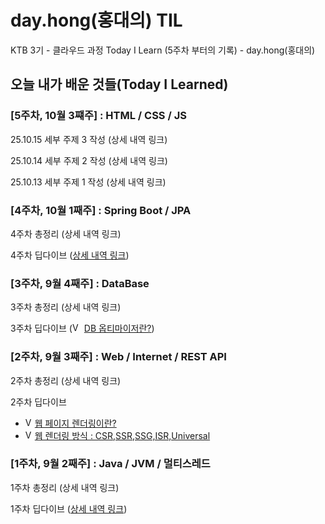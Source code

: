 # day.hong(홍대의) TIL
KTB 3기 - 클라우드 과정 Today I Learn (5주차 부터의 기록) - day.hong(홍대의)

## 오늘 내가 배운 것들(Today I Learned)

### [5주차, 10월 3쨰주] : HTML / CSS / JS

25.10.15 세부 주제 3 작성 (상세 내역 링크)

25.10.14 세부 주제 2 작성 (상세 내역 링크)

25.10.13 세부 주제 1 작성 (상세 내역 링크)


### [4주차, 10월 1째주] : Spring Boot / JPA

4주차 총정리 (상세 내역 링크)

4주차 딥다이브 ([상세 내역 링크]())


### [3주차, 9월 4째주] : DataBase

3주차 총정리 (상세 내역 링크)

3주차 딥다이브 (<img src="https://images.velog.io/images/velog/profile/9aa07f66-5fcd-41f4-84f2-91d73afcec28/green%20favicon.png" alt="Velog" width="15" height="15">
[DB 옵티마이저란?](https://velog.io/@hongday/딥다이브-week3-DB-옵티마이저란))


### [2주차, 9월 3째주] : Web / Internet / REST API

2주차 총정리 (상세 내역 링크)

2주차 딥다이브
- <img src="https://images.velog.io/images/velog/profile/9aa07f66-5fcd-41f4-84f2-91d73afcec28/green%20favicon.png" alt="Velog" width="15" height="15">[웹 페이지 렌더링이란?](https://velog.io/@hongday/딥다이브-week2-1-웹-페이지-렌더링이란)
- <img src="https://images.velog.io/images/velog/profile/9aa07f66-5fcd-41f4-84f2-91d73afcec28/green%20favicon.png" alt="Velog" width="15" height="15">[웹 렌더링 방식 : CSR,SSR,SSG,ISR,Universal](https://velog.io/@hongday/딥다이브-week2-1-웹-렌더링-방식-CSR-SSR-SSG-ISR-Universal)


### [1주차, 9월 2째주] : Java / JVM / 멀티스레드

1주차 총정리 (상세 내역 링크)

1주차 딥다이브 ([상세 내역 링크]())
